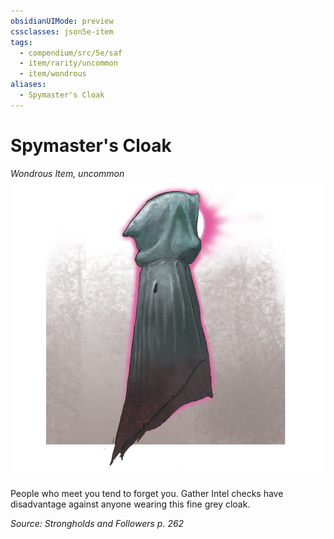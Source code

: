 ```yaml
---
obsidianUIMode: preview
cssclasses: json5e-item
tags:
  - compendium/src/5e/saf
  - item/rarity/uncommon
  - item/wondrous
aliases:
  - Spymaster's Cloak
---
```

# Spymaster's Cloak
*Wondrous Item, uncommon*  
![](https://raw.githubusercontent.com/TheGiddyLimit/homebrew/master/_img/SaF/spymaster-cloak.jpg#right)  


People who meet you tend to forget you. Gather Intel checks have disadvantage against anyone wearing this fine grey cloak.

*Source: Strongholds and Followers p. 262*
